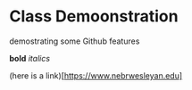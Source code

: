 # Class Demoonstration
demostrating some Github features

**bold**
*italics*

(here is a link)[https://www.nebrwesleyan.edu]
